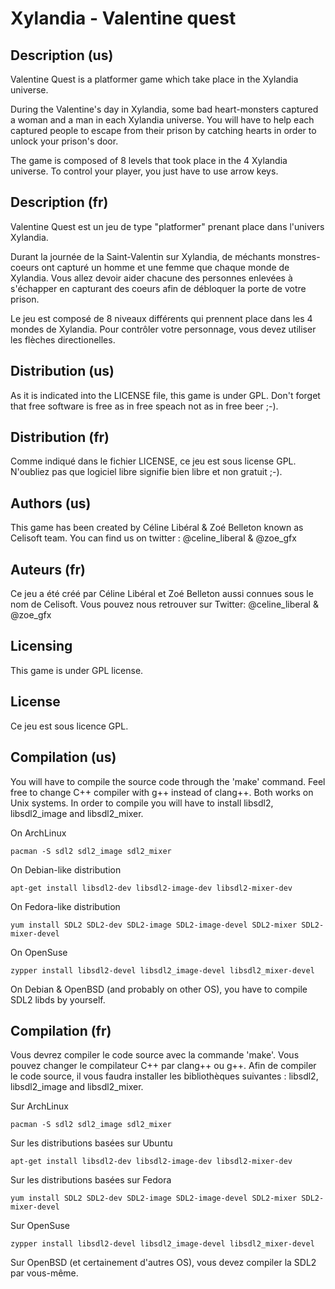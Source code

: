 Xylandia - Valentine quest
==========================

Description (us)
----------------

Valentine Quest is a platformer game which take place in the Xylandia universe.

During the Valentine's day in Xylandia, some bad heart-monsters captured a woman and a man in each Xylandia universe.
You will have to help each captured people to escape from their prison by catching hearts in order to unlock your prison's door.

The game is composed of 8 levels that took place in the 4 Xylandia universe. To control your player, you just have to use arrow keys.

Description (fr)
----------------

Valentine Quest est un jeu de type "platformer" prenant place dans l'univers Xylandia.

Durant la journée de la Saint-Valentin sur Xylandia, de méchants monstres-coeurs ont capturé un homme et une femme que chaque monde de Xylandia.
Vous allez devoir aider chacune des personnes enlevées à s'échapper en capturant des coeurs afin de débloquer la porte de votre prison.

Le jeu est composé de 8 niveaux différents qui prennent place dans les 4 mondes de Xylandia. Pour contrôler votre personnage, vous devez utiliser les flèches directionelles.

Distribution (us)
-----------------

As it is indicated into the LICENSE file, this game is under GPL. Don't forget that free software is free as in free speach not as in free beer ;-).

Distribution (fr)
-----------------

Comme indiqué dans le fichier LICENSE, ce jeu est sous license GPL. N'oubliez pas que logiciel libre signifie bien libre et non gratuit ;-).

Authors (us)
------------

This game has been created by Céline Libéral & Zoé Belleton known as Celisoft team.
You can find us on twitter : @celine_liberal & @zoe_gfx

Auteurs (fr)
------------

Ce jeu a été créé par Céline Libéral et Zoé Belleton aussi connues sous le nom de Celisoft.
Vous pouvez nous retrouver sur Twitter: @celine_liberal & @zoe_gfx

Licensing
---------

This game is under GPL license.

License
-------

Ce jeu est sous licence GPL.

Compilation (us)
----------------

You will have to compile the source code through the 'make' command. Feel free to change C++ compiler with g++ instead of clang++. Both works on Unix systems.
In order to compile you will have to install libsdl2, libsdl2_image and libsdl2_mixer.

On ArchLinux
```
pacman -S sdl2 sdl2_image sdl2_mixer
```

On Debian-like distribution
```
apt-get install libsdl2-dev libsdl2-image-dev libsdl2-mixer-dev
```

On Fedora-like distribution
```
yum install SDL2 SDL2-dev SDL2-image SDL2-image-devel SDL2-mixer SDL2-mixer-devel
```

On OpenSuse
```
zypper install libsdl2-devel libsdl2_image-devel libsdl2_mixer-devel
```

On Debian & OpenBSD (and probably on other OS), you have to compile SDL2 libds by yourself.

Compilation (fr)
----------------

Vous devrez compiler le code source avec la commande 'make'. Vous pouvez changer le compilateur C++ par clang++ ou g++.
Afin de compiler le code source, il vous faudra installer les bibliothèques suivantes : libsdl2, libsdl2_image and libsdl2_mixer.

Sur ArchLinux
```
pacman -S sdl2 sdl2_image sdl2_mixer
```

Sur les distributions basées sur Ubuntu
```
apt-get install libsdl2-dev libsdl2-image-dev libsdl2-mixer-dev
```

Sur les distributions basées sur Fedora
```
yum install SDL2 SDL2-dev SDL2-image SDL2-image-devel SDL2-mixer SDL2-mixer-devel
```

Sur OpenSuse
```
zypper install libsdl2-devel libsdl2_image-devel libsdl2_mixer-devel
```

Sur OpenBSD (et certainement d'autres OS), vous devez compiler la SDL2 par vous-même.
